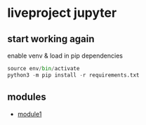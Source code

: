 # liveproject jupyter

## start working again

enable venv & load in pip dependencies

``` py
source env/bin/activate
python3 -m pip install -r requirements.txt
```

## modules

- [module1](module1.md)
